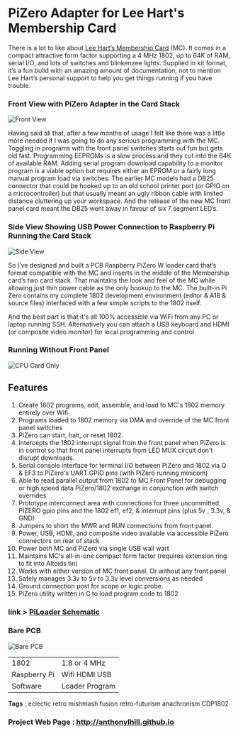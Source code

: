 # PiZero Adapter for Lee Hart's Membership Card

There is a lot to like about [Lee Hart’s Membership Card](http://www.sunrise-ev.com/1802.htm "Click this link") (MC). It comes in a compact attractive form factor supporting a 4 MHz 1802, up to 64K of RAM, serial I/O, and lots of switches and blinkenzee lights.  Supplied in kit format, it’s a fun build with an amazing amount of documentation, not to mention Lee Hart’s personal support to help you get things running if you have trouble.

### Front View with PiZero Adapter in the Card Stack
![Front View](photos/Front.jpg)

Having said all that, after a few months of usage I felt like there was a little more needed if I was going to do any serious programming with the MC.  Toggling in programs with the front panel switches starts out fun but gets old fast.  Programming EEPROMs is a slow process and they cut into the 64K of available RAM.  Adding serial program download capability to a monitor program is a viable option but requires either an EPROM or a fairly long manual program load via switches.   The earlier MC models had a DB25 connector that could be hooked up to an old school printer port (or GPIO on a microcontroller) but that usually meant an ugly ribbon cable with limited distance cluttering up your workspace.  And the release of the new MC front panel card meant the DB25 went away in favour of six 7 segment LED’s.

### Side View Showing USB Power Connection to Raspberry Pi Running the Card Stack
![Side View](photos/Side.jpg "Side View")

So I’ve designed and built a PCB Raspberry PiZero W loader card that’s format compatible with the MC and  inserts in the middle of the Membership card’s two card stack.  That maintains the look and feel of the MC while allowing just thin power cable as the only hookup to the MC.  The built-in Pi Zero contains my complete 1802 development environment (editor & A18 & source files) interfaced with a few simple scripts to the 1802 itself. 

And the best part is that it's all 100% accessible via WiFi from any PC or laptop running SSH. Alternatively you can attach a USB keyboard and HDMI (or composite video monitor) for local programming and control.

### Running Without Front Panel
![CPU Card Only](photos/CPUonly.jpg "CPU Card Only")

## Features
<ol>
<li>Create 1802 programs, edit, assemble, and load to MC's 1802 memory entirely over Wifi</li>
<li>Programs loaded to 1802 memory via DMA and override of the MC front panel switches</li>
<li>PiZero can start, halt, or reset 1802. 
<li>Intercepts the 1802 interrupt signal from the front panel when PiZero is in control so that front panel interrupts from LED MUX circuit don't disrupt downloads.</li>
<li>Serial console interface for terminal I/O between PiZero and 1802 via Q & EF3 to PiZero's UART GPIO pins (with PiZero running minicom)</li>
<li>Able to read parallel output from 1802 to MC Front Panel for debugging or high speed data PiZero/1802 exchange in conjunction with switch overrides</li>
<li>Prototype interconnect area with connections for three uncommitted PIZERO gpio pins and the 1802 ef1, ef2, & interrupt pins (plus 5v , 3.3v, & GND)</li>
<li>Jumpers to short the MWR and RUN connections from front panel.</li>
<li>Power, USB, HDMI, and composite video available via accessible PiZero connectors on rear of stack</li>
<li>Power both MC and PiZero via single USB wall wart</li>
<li>Maintains MC's all-in-one compact form factor (requires extension ring to fit into Altoids tin)</li>
<li>Works with either version of MC front panel. Or without any front panel</li>
<li>Safely manages 3.3v to 5v to 3.3v level conversions as needed</li>
<li>Ground connection post for scope or logic probe.
<li>PiZero utility written in C to load program code to 1802</li>
</ol>

### link > [PiLoader Schematic](schematic.pdf)

### Bare PCB
![Bare PCB](photos/PCB.jpg "Bare PCB")




<table> 
    <tr>
        <td>1802</td><td>1.8 or 4 MHz</td>
    </tr>
    <tr>
        <td>Raspberry Pi</td><td>Wifi HDMI USB</td>
    </tr>
    <tr>
        <td>Software</td><td>Loader Program</td>
    </tr>
</table>



<B>Tags</B> : eclectic retro mishmash fusion retro-futurism anachronism CDP1802

### Project Web Page :  [ http://anthonylhill.github.io ](http://anthonylhill.github.io)
